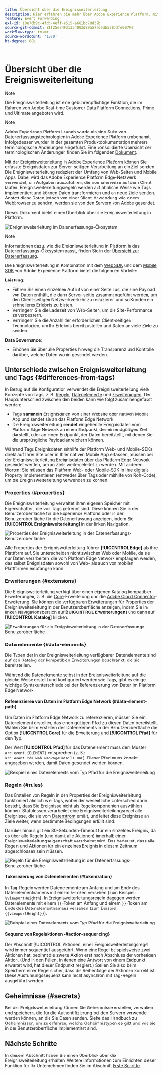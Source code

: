 ```yaml
---
title: Übersicht über die Ereignisweiterleitung
description: Hier erfahren Sie mehr über Adobe Experience Platform, mit dessen Hilfe Sie über das Platform Edge-Netzwerk Aufgaben ausführen können, ohne dabei Ihre Tag-Implementierung zu ändern.
feature: Event Forwarding
exl-id: 18e76b9c-4fdd-4eff-a515-a681bc78d37b
source-git-commit: 81f25e74931354003d89a57adedb578ddfe00704
workflow-type: tm+mt
source-wordcount: '1070'
ht-degree: 88%

---
```


# Übersicht über die Ereignisweiterleitung

>[!NOTE]
>
>Die Ereignisweiterleitung ist eine gebührenpflichtige Funktion, die im Rahmen von Adobe Real-time Customer Data Platform Connections, Prime und Ultimate angeboten wird.

>[!NOTE]
>
>Adobe Experience Platform Launch wurde als eine Suite von Datenerfassungstechnologien in Adobe Experience Platform umbenannt. Infolgedessen wurden in der gesamten Produktdokumentation mehrere terminologische Änderungen eingeführt. Eine konsolidierte Übersicht der terminologischen Änderungen finden Sie im folgenden [Dokument](../../term-updates.md).

Mit der Ereignisweiterleitung in Adobe Experience Platform können Sie erfasste Ereignisdaten zur Server-seitigen Verarbeitung an ein Ziel senden. Die Ereignisweiterleitung reduziert den Umfang von Web-Seiten und Mobile Apps. Dabei wird das Adobe Experience Platform Edge-Netzwerk verwendet, um Aufgaben auszuführen, die normalerweise auf dem Client laufen. Ereignisweiterleitungsregeln werden auf ähnliche Weise wie Tags implementiert und können Daten transformieren und an neue Ziele senden. Anstatt diese Daten jedoch von einer Client-Anwendung wie einem Webbrowser zu senden, werden sie von den Servern von Adobe gesendet.

Dieses Dokument bietet einen Überblick über die Ereignisweiterleitung in Platform.

![Ereignisweiterleitung im Datenerfassungs-Ökosystem](../../../collection/images/home/event-forwarding.png)

>[!NOTE]
>
>Informationen dazu, wie die Ereignisweiterleitung in Platform in das Datenerfassungs-Ökosystem passt, finden Sie in der [Übersicht zur Datenerfassung](../../../collection/home.md).

Die Ereignisweiterleitung in Kombination mit dem [Web SDK](../../../edge/home.md) und dem [Mobile SDK](https://experienceleague.adobe.com/docs/platform-learn/data-collection/mobile-sdk/overview.html?lang=de) von Adobe Experience Platform bietet die folgenden Vorteile:

**Leistung**:

* Führen Sie einen einzelnen Aufruf von einer Seite aus, die eine Payload von Daten enthält, die dann Server-seitig zusammengeführt werden, um den Client-seitigen Netzwerkverkehr zu reduzieren und so Kunden ein schnelleres Erlebnis zu bieten.
* Verringern Sie die Ladezeit von Web-Seiten, um die Site-Performance zu verbessern.
* Verringern Sie die Anzahl der erforderlichen Client-seitigen Technologien, um Ihr Erlebnis bereitzustellen und Daten an viele Ziele zu senden.

**Data Governance**:

* Erhöhen Sie über alle Properties hinweg die Transparenz und Kontrolle darüber, welche Daten wohin gesendet werden.

## Unterschiede zwischen Ereignisweiterleitung und Tags {#differences-from-tags}

In Bezug auf die Konfiguration verwendet die Ereignisweiterleitung viele Konzepte von Tags, z. B. [Regeln](../managing-resources/rules.md), [Datenelemente](../managing-resources/data-elements.md) und [Erweiterungen](../managing-resources/extensions/overview.md). Der Hauptunterschied zwischen den beiden kann wie folgt zusammengefasst werden:

* Tags **sammeln** Ereignisdaten von einer Website oder nativen Mobile App und sendet sie an das Platform Edge Network.
* Die Ereignisweiterleitung **sendet** eingehende Ereignisdaten vom Platform Edge Network an einen Endpunkt, der ein endgültiges Ziel darstellt, oder an einen Endpunkt, der Daten bereitstellt, mit denen Sie die ursprüngliche Payload anreichern können.

Während Tags Ereignisdaten mithilfe der Platform Web- und Mobile-SDKs direkt auf Ihrer Site oder in Ihrer nativen Mobile App erfassen, müssen bei der Ereignisweiterleitung Ereignisdaten über das Platform Edge Network gesendet werden, um an Ziele weitergeleitet zu werden. Mit anderen Worten: Sie müssen das Platform Web- oder Mobile-SDK in Ihre digitale Property implementieren (entweder über Tags oder mithilfe von Roh-Code), um die Ereignisweiterleitung verwenden zu können.

### Properties {#properties}

Die Ereignisweiterleitung verwaltet ihren eigenen Speicher mit Eigenschaften, die von Tags getrennt sind. Diese können Sie in der Benutzeroberfläche für die Experience Platform oder in der Benutzeroberfläche für die Datenerfassung anzeigen, indem Sie **[!UICONTROL Ereignisweiterleitung]** in der linken Navigation.

![Properties der Ereignisweiterleitung in der Datenerfassungs-Benutzeroberfläche](../../images/ui/event-forwarding/overview/properties.png)

Alle Properties der Ereignisweiterleitung führen **[!UICONTROL Edge]** als ihre Plattform auf. Sie unterscheiden nicht zwischen Web oder Mobile, da sie nur Daten verarbeiten, die vom Platform Edge Network empfangen werden, das selbst Ereignisdaten sowohl von Web- als auch von mobilen Plattformen empfangen kann.

### Erweiterungen {#extensions}

Die Ereignisweiterleitung verfügt über einen eigenen Katalog kompatibler Erweiterungen, z. B. die [Core](../../extensions/server/core/overview.md)-Erweiterung und die [Adobe Cloud Connector](../../extensions/server/cloud-connector/overview.md)-Erweiterung. Sie können die verfügbaren Erweiterungen für Properties der Ereignisweiterleitung in der Benutzeroberfläche anzeigen, indem Sie im linken Navigationsbereich auf **[!UICONTROL Erweiterungen]** und dann auf **[!UICONTROL Katalog]** klicken.

![Erweiterungen für die Ereignisweiterleitung in der Datenerfassungs-Benutzeroberfläche](../../images/ui/event-forwarding/overview/extensions.png)

### Datenelemente {#data-elements}

Die Typen der in der Ereignisweiterleitung verfügbaren Datenelemente sind auf den Katalog der kompatiblen [Erweiterungen](#extensions) beschränkt, die sie bereitstellen.

Während die Datenelemente selbst in der Ereignisweiterleitung auf die gleiche Weise erstellt und konfiguriert werden wie Tags, gibt es einige wichtige Syntaxunterschiede bei der Referenzierung von Daten im Platform Edge Network.

#### Referenzieren von Daten im Platform Edge Network {#data-element-path}

Um Daten im Platform Edge Network zu referenzieren, müssen Sie ein Datenelement erstellen, das einen gültigen Pfad zu diesen Daten bereitstellt. Wählen Sie beim Erstellen des Datenelements in der Benutzeroberfläche die Option **[!UICONTROL Core]** für die Erweiterung und **[!UICONTROL Pfad]** für den Typ.

Der Wert **[!UICONTROL Pfad]** für das Datenelement muss dem Muster `arc.event.{ELEMENT}` entsprechen (z. B.: `arc.event.xdm.web.webPageDetails.URL`). Dieser Pfad muss korrekt angegeben werden, damit Daten gesendet werden können.

![Beispiel eines Datenelements vom Typ Pfad für die Ereignisweiterleitung](../../images/ui/event-forwarding/overview/data-reference.png)

### Regeln {#rules}

Das Erstellen von Regeln in den Properties der Ereignisweiterleitung funktioniert ähnlich wie Tags, wobei der wesentliche Unterschied darin besteht, dass Sie Ereignisse nicht als Regelkomponenten auswählen können. Stattdessen verarbeitet eine Ereignisweiterleitungsregel alle Ereignisse, die sie vom [Datenstrom](../../../edge/datastreams/overview.md) erhält, und leitet diese Ereignisse an Ziele weiter, wenn bestimmte Bedingungen erfüllt sind.

Darüber hinaus gilt ein 30-Sekunden-Timeout für ein einzelnes Ereignis, da es über alle Regeln (und damit alle Aktionen) innerhalb einer Ereignisweiterleitungseigenschaft verarbeitet wird. Das bedeutet, dass alle Regeln und Aktionen für ein einzelnes Ereignis in diesem Zeitraum abgeschlossen sein müssen.

![Regeln für die Ereignisweiterleitung in der Datenerfassungs-Benutzeroberfläche](../../images/ui/event-forwarding/overview/rules.png)

#### Tokenisierung von Datenelementen {#tokenization}

In Tag-Regeln werden Datenelemente am Anfang und am Ende des Datenelementnamens mit einem `%`-Token versehen (zum Beispiel: `%viewportHeight%`). In Ereignisweiterleitungsregeln dagegen werden Datenelemente mit einem `{{`-Token am Anfang und einem `}}`-Token am Ende des Datenelementnamens versehen (zum Beispiel: `{{viewportHeight}}`).

![Beispiel eines Datenelements vom Typ Pfad für die Ereignisweiterleitung](../../images/ui/event-forwarding/overview/tokenization.png)

#### Sequenz von Regelaktionen {#action-sequencing}

Der Abschnitt [!UICONTROL Aktionen] einer Ereignisweiterleitungsregel wird immer sequentiell ausgeführt. Wenn eine Regel beispielsweise zwei Aktionen hat, beginnt die zweite Aktion erst nach Abschluss der vorherigen Aktion. (Und in den Fällen, in denen eine Antwort von einem Endpunkt erwartet wird, hat dieser Endpunkt reagiert.) Stellen Sie also beim Speichern einer Regel sicher, dass die Reihenfolge der Aktionen korrekt ist. Diese Ausführungssequenz kann nicht asynchron mit Tag-Regeln ausgeführt werden.

## Geheimnisse {#secrets}

Bei der Ereignisweiterleitung können Sie Geheimnisse erstellen, verwalten und speichern, die für die Authentifizierung bei den Servern verwendet werden können, an die Sie Daten senden. Siehe das Handbuch zu [Geheimnissen](./secrets.md), um zu erfahren, welche Geheimnistypen es gibt und wie sie in der Benutzeroberfläche implementiert sind.

## Nächste Schritte

In diesem Abschnitt haben Sie einen Überblick über die Ereignisweiterleitung erhalten. Weitere Informationen zum Einrichten dieser Funktion für Ihr Unternehmen finden Sie im Abschnitt [Erste Schritte](./getting-started.md).
